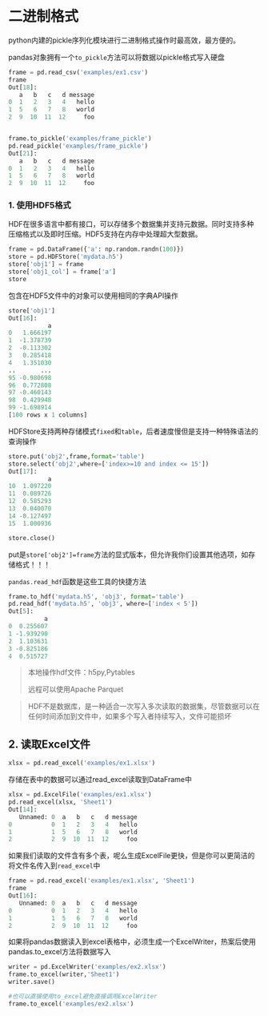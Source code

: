 # 二进制格式

python内建的pickle序列化模块进行二进制格式操作时最高效，最方便的。

pandas对象拥有一个`to_pickle`方法可以将数据以pickle格式写入硬盘

```python
frame = pd.read_csv('examples/ex1.csv')
frame
Out[18]: 
   a   b   c   d message
0  1   2   3   4   hello
1  5   6   7   8   world
2  9  10  11  12     foo


frame.to_pickle('examples/frame_pickle')
pd.read_pickle('examples/frame_pickle')
Out[21]: 
   a   b   c   d message
0  1   2   3   4   hello
1  5   6   7   8   world
2  9  10  11  12     foo

```

### 1. 使用HDF5格式

HDF在很多语言中都有接口，可以存储多个数据集并支持元数据。同时支持多种压缩格式以及即时压缩。HDF5支持在内存中处理超大型数据。

```python
frame = pd.DataFrame({'a': np.random.randn(100)})
store = pd.HDFStore('mydata.h5')
store['obj1'] = frame
store['obj1_col'] = frame['a']
store

```

包含在HDF5文件中的对象可以使用相同的字典API操作

```python
store['obj1']
Out[16]: 
           a
0   1.666197
1  -1.378739
2  -0.113302
3   0.285418
4   1.351030
..       ...
95 -0.980698
96  0.772808
97 -0.460143
98  0.429948
99 -1.698914
[100 rows x 1 columns]

```

HDFStore支持两种存储模式`fixed`和`table`，后者速度慢但是支持一种特殊语法的查询操作

```python
store.put('obj2',frame,format='table')
store.select('obj2',where=['index>=10 and index <= 15'])
Out[17]: 
           a
10  1.097220
11  0.089726
12  0.585293
13  0.040070
14 -0.127497
15  1.000936

store.close()
```

put是`store['obj2']=frame`方法的显式版本，但允许我你们设置其他选项，如存储格式！！！

`pandas.read_hdf`函数是这些工具的快捷方法

```python
frame.to_hdf('mydata.h5', 'obj3', format='table')
pd.read_hdf('mydata.h5', 'obj3', where=['index < 5'])
Out[5]: 
          a
0  0.255607
1 -1.939290
2  1.103631
3 -0.825186
4  0.515727
```

> 本地操作hdf文件：h5py,Pytables
>
> 远程可以使用Apache Parquet

> HDF不是数据库，是一种适合一次写入多次读取的数据集，尽管数据可以在任何时间添加到文件中，如果多个写入者持续写入，文件可能损坏

## 2. 读取Excel文件

```python
xlsx = pd.read_excel('examples/ex1.xlsx')
```

存储在表中的数据可以通过read_excel读取到DataFrame中

```python
xlsx = pd.ExcelFile('examples/ex1.xlsx')
pd.read_excel(xlsx, 'Sheet1')
Out[14]: 
   Unnamed: 0  a   b   c   d message
0           0  1   2   3   4   hello
1           1  5   6   7   8   world
2           2  9  10  11  12     foo

```

如果我们读取的文件含有多个表，呢么生成ExcelFile更快，但是你可以更简洁的将文件名传入到`read_excel`中

```python
frame = pd.read_excel('examples/ex1.xlsx', 'Sheet1')
frame
Out[16]: 
   Unnamed: 0  a   b   c   d message
0           0  1   2   3   4   hello
1           1  5   6   7   8   world
2           2  9  10  11  12     foo

```

如果将pandas数据读入到excel表格中，必须生成一个ExcelWriter，热案后使用pandas.to_excel方法将数据写入

```python
writer = pd.ExcelWriter('examples/ex2.xlsx')
frame.to_excel(writer,'Sheet1')
writer.save()

#也可以直接使用to_excel避免直接调用ExcelWriter
frame.to_excel('examples/ex2.xlsx')
```

